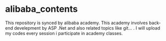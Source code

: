 # alibaba_contents
This repository is synced by alibaba academy. This academy involves back-end develepment by ASP .Net and also related topics 
like git... .
I will upload my codes every session i participate in academy classes.
